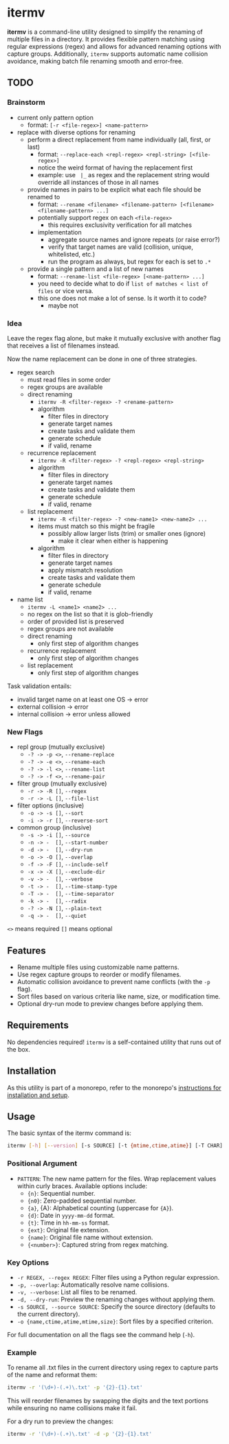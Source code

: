 # itermv
**itermv** is a command-line utility designed to simplify the renaming of multiple files in a directory. It provides flexible pattern matching using regular expressions (regex) and allows for advanced renaming options with capture groups. Additionally, `itermv` supports automatic name collision avoidance, making batch file renaming smooth and error-free.

## TODO
### Brainstorm
- current only pattern option
  - format: `[-r <file-regex>] <name-pattern>`
- replace with diverse options for renaming
  - perform a direct replacement from name individually (all, first, or last)
    - format: `--replace-each <repl-regex> <repl-string> [<file-regex>]`
    - notice the weird format of having the replacement first
    - example: use ` |_` as regex and the replacement string would override all instances of those in all names
  - provide names in pairs to be explicit what each file should be renamed to
    - format: `--rename <filename> <filename-pattern> [<filename> <filename-pattern> ...]`
    - potentially support regex on each `<file-regex>`
      - this requires exclusivity verification for all matches
    - implementation
      - aggregate source names and ignore repeats (or raise error?)
      - verify that target names are valid (collision, unique, whitelisted, etc.)
      - run the program as always, but regex for each is set to `.*`
  - provide a single pattern and a list of new names
    - format: `--rename-list <file-regex> [<name-pattern> ...]`
    - you need to decide what to do if `list of matches < list of files` or vice versa.
    - this one does not make a lot of sense. Is it worth it to code?
      - maybe not

### Idea
Leave the regex flag alone, but make it mutually exclusive with another flag that receives a list of filenames instead.

Now the name replacement can be done in one of three strategies.
- regex search
  - must read files in some order
  - regex groups are available
  - direct renaming
    - `itermv -R <filter-regex> -? <rename-pattern>`
    - algorithm
      - filter files in directory
      - generate target names
      - create tasks and validate them
      - generate schedule
      - if valid, rename
  - recurrence replacement
    - `itermv -R <filter-regex> -? <repl-regex> <repl-string>`
    - algorithm
      - filter files in directory
      - generate target names
      - create tasks and validate them
      - generate schedule
      - if valid, rename
  - list replacement
    - `itermv -R <filter-regex> -? <new-name1> <new-name2> ...`
    - items must match so this might be fragile
      - possibly allow larger lists (trim) or smaller ones (ignore)
        - make it clear when either is happening
    - algorithm
      - filter files in directory
      - generate target names
      - apply mismatch resolution
      - create tasks and validate them
      - generate schedule
      - if valid, rename
- name list
  - `itermv -L <name1> <name2> ...`
  - no regex on the list so that it is glob-friendly
  - order of provided list is preserved
  - regex groups are not available
  - direct renaming
    - only first step of algorithm changes
  - recurrence replacement
    - only first step of algorithm changes
  - list replacement
    - only first step of algorithm changes

Task validation entails:
- invalid target name on at least one OS -> error
- external collision -> error
- internal collision -> error unless allowed

### New Flags
- repl group (mutually exclusive)
  - `-? -> -p <>`, `--rename-replace`
  - `-? -> -e <>`, `--rename-each`
  - `-? -> -l <>`, `--rename-list`
  - `-? -> -f <>`, `--rename-pair`
- filter group (mutually exclusive)
  - `-r -> -R []`, `--regex`
  - `-r -> -L []`, `--file-list`
- filter options (inclusive)
  - `-o -> -s []`, `--sort`
  - `-i -> -r []`, `--reverse-sort`
- common group (inclusive)
  - `-s -> -i []`, `--source`
  - `-n -> -  []`, `--start-number`
  - `-d -> -  []`, `--dry-run`
  - `-o -> -O []`, `--overlap`
  - `-f -> -F []`, `--include-self`
  - `-x -> -X []`, `--exclude-dir`
  - `-v -> -  []`, `--verbose`
  - `-t -> -  []`, `--time-stamp-type`
  - `-T -> -  []`, `--time-separator`
  - `-k -> -  []`, `--radix`
  - `-? -> -N []`, `--plain-text`
  - `-q -> -  []`, `--quiet`

`<>` means required `[]` means optional

## Features
- Rename multiple files using customizable name patterns.
- Use regex capture groups to reorder or modify filenames.
- Automatic collision avoidance to prevent name conflicts (with the `-p` flag).
- Sort files based on various criteria like name, size, or modification time.
- Optional dry-run mode to preview changes before applying them.

## Requirements
No dependencies required! `itermv` is a self-contained utility that runs out of the box.

## Installation
As this utility is part of a monorepo, refer to the monorepo's [instructions for installation and setup](../README.md).

## Usage
The basic syntax of the itermv command is:
```bash
itermv [-h] [--version] [-s SOURCE] [-t {mtime,ctime,atime}] [-T CHAR] [-n NUMBER] [-k NUMBER] [-r REGEX] [-f] [-x] [-o {name,ctime,atime,mtime,size}] [-i] [-v] [-q] [-p] [-d] PATTERN
```

### Positional Argument
- `PATTERN`: The new name pattern for the files. Wrap replacement values within curly braces. Available options include:
  - `{n}`: Sequential number.
  - `{n0}`: Zero-padded sequential number.
  - `{a}`, {A}: Alphabetical counting (uppercase for `{A}`).
  - `{d}`: Date in `yyyy-mm-dd` format.
  - `{t}`: Time in `hh-mm-ss` format.
  - `{ext}`: Original file extension.
  - `{name}`: Original file name without extension.
  - `{<number>}`: Captured string from regex matching.

### Key Options
- `-r REGEX, --regex REGEX`: Filter files using a Python regular expression.
- `-p, --overlap`: Automatically resolve name collisions.
- `-v, --verbose`: List all files to be renamed.
- `-d, --dry-run`: Preview the renaming changes without applying them.
- `-s SOURCE, --source SOURCE`: Specify the source directory (defaults to the current directory).
- `-o {name,ctime,atime,mtime,size}`: Sort files by a specified criterion.

For full documentation on all the flags see the command help (`-h`).

### Example
To rename all .txt files in the current directory using regex to capture parts of the name and reformat them:

```bash
itermv -r '(\d+)-(.+)\.txt' -p '{2}-{1}.txt'
```
This will reorder filenames by swapping the digits and the text portions while ensuring no name collisions make it fail.

For a dry run to preview the changes:
```bash
itermv -r '(\d+)-(.+)\.txt' -d -p '{2}-{1}.txt'
```
